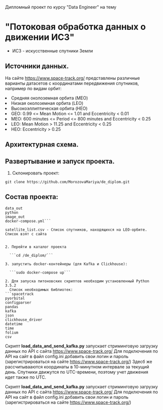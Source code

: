 
Дипломный проект по курсу "Data Engineer" на тему

# "Потоковая обработка данных о движении ИСЗ"

* ИСЗ - искусственные спутники Земли

## Источники данных.

На сайте https://www.space-track.org/ представлены различные варианты датасетов с координатами передвижения спутников, например по видам орбит:
<li>Средняя околоземная орбита (MEO)</li>
<li>Низкая околоземная орбита (LEO)</li>
<li>Высокоэллиптическая орбита (HEO)</li>

<li>GEO: 0.99 <= Mean Motion <= 1.01 and Eccentricity < 0.01</li>
<li>MEO: 600 minutes <= Period <= 800 minutes and Eccentricity < 0.25</li>
<li>LEO: Mean Motion > 11.25 and Eccentricity < 0.25</li>
<li>HEO: Eccentricity > 0.25</li>



## Архитектурная схема.



## Развертывание и запуск проекта.

1. Склонировать проект:

  ```git clone https://github.com/MorozovaMariya/de_diplom.git```
  
  
Состав проекта:
---------------------------
```data_in  
data_out
python
image_out
docker-compose.yml```
  
satellite_list.csv - Список спутников, находящихся на LEO-орбите. Список взят с сайта 
  
  
2. Перейти в каталог проекта

  ```cd /de_diplom/```
  
3. запустить docker-контейнеры (для Kafka и Clickhouse):

  ```sudo docker-compose up```
  
2. Для запуска питоновских скриптов необходим установленный Python 3.5.2
  Список необходимых библиотек:
```spacetrack
pyorbital
configparser
pandas
kafka
json
clickhouse_driver
datetime
time
folium
csv
```

Скрипт **load_data_and_send_kafka.py** запускает стриминговую загрузку данных по API с сайта https://www.space-track.org/ Для подключения по API на сайт в файл config.ini добавить свои логин и пароль (зарегистрироваться на сайте https://www.space-track.org/) Здесб же рассчитывааются координаты в 10-минутном интервале за текущий день. Спутники движутся по UTC-времени, поэтому учет движения идет также по UTC.

Скрипт **load_data_and_send_kafka.py** запускает стриминговую загрузку данных по API с сайта https://www.space-track.org/ Для подключения по API на сайт в файл config.ini добавить свои логин и пароль (зарегистрироваться на сайте https://www.space-track.org/)




